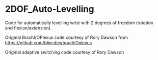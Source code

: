 # 2DOF_Auto-Levelling
Code for automatically levelling wrist with 2 degrees of freedom (rotation and flexion/extension).

Original BrachI/OPlexus code courtesy of Rory Dawson from https://github.com/blincdev/brachIOplexus

Original adaptive switching code courtesy of Rory Dawson
